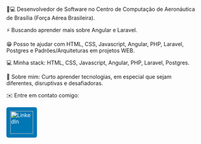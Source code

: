 <!-- **adcavalcant/adcavalcant** is a ✨ _special_ ✨ repository because its `README.md` (this file) appears on your GitHub profile. -->

🚀💻   Desenvolvedor de Software no Centro de Computação de Aeronáutica de Brasília (Força Aérea Brasileira).

⚡   Buscando aprender mais sobre Angular e Laravel.

😁   Posso te ajudar com HTML, CSS, Javascript, Angular, PHP, Laravel, Postgres e Padrões/Arquiteturas em projetos WEB.

💻   Minha stack: HTML, CSS, Javascript, Angular, PHP, Laravel, Postgres.

💬   Sobre mim: Curto aprender tecnologias, em especial que sejam diferentes, disruptivas e desafiadoras.

✉️    Entre em contato comigo: <br><br>
<a href="http://linkedin.com/adcavalcant" target="_blank" style="display: inline-block; background-color: #0077B5; color: #fff; padding: 10px; border-radius: 5px; text-decoration: none;">
 <img src="https://cdn.jsdelivr.net/gh/devicons/devicon/icons/linkedin/linkedin-original.svg" alt="LinkedIn" style="width: 60px; height: 60px;" />
</a>

